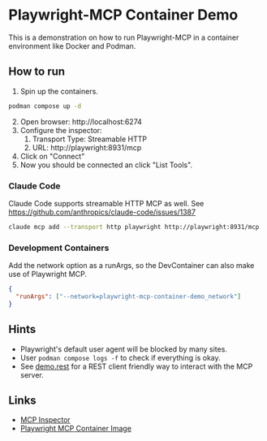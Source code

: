 # Playwright-MCP Container Demo

This is a demonstration on how to run Playwright-MCP in a container environment like Docker and Podman.

## How to run

1. Spin up the containers.
  ```bash
  podman compose up -d
  ```
2. Open browser: http://localhost:6274
3. Configure the inspector:
   1. Transport Type: Streamable HTTP
   2. URL: http://playwright:8931/mcp
4. Click on "Connect"
5. Now you should be connected an click "List Tools".

### Claude Code

Claude Code supports streamable HTTP MCP as well.
See https://github.com/anthropics/claude-code/issues/1387

```bash
claude mcp add --transport http playwright http://playwright:8931/mcp
```
### Development Containers

Add the network option as a runArgs, so the DevContainer can also make use of Playwright MCP.

```json
{
  "runArgs": ["--network=playwright-mcp-container-demo_network"]
}
```

## Hints

- Playwright's default user agent will be blocked by many sites.
- User `podman compose logs -f` to check if everything is okay.
- See [demo.rest](./demo.rest) for a REST client friendly way to interact with the MCP server.

## Links

- [MCP Inspector](https://github.com/modelcontextprotocol/inspector)
- [Playwright MCP Container Image](https://hub.docker.com/r/mcp/playwright)
